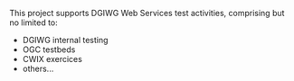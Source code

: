 This project supports DGIWG Web Services test activities, comprising but no limited to:
* DGIWG internal testing
* OGC testbeds
* CWIX exercices
* others...
